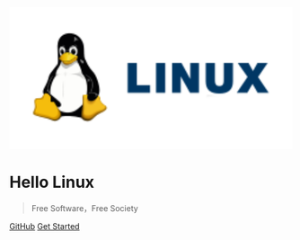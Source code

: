 <!-- _coverpage.md -->

<img src="_media/linux_logo_icon_171222.svg" alt="logo" style="zoom:300%;" />

# **Hello  Linux**

> Free Software，Free Society

[GitHub](https://github.com/ixfosa)
[Get Started](notes/01-开源协议)

